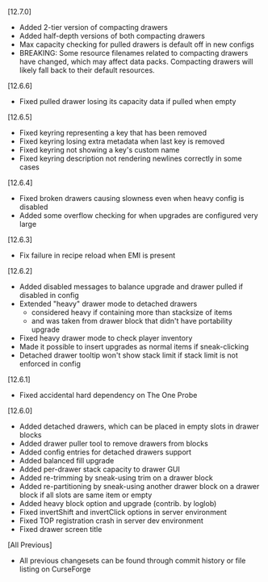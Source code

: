 [12.7.0]
- Added 2-tier version of compacting drawers
- Added half-depth versions of both compacting drawers
- Max capacity checking for pulled drawers is default off in new configs
- BREAKING: Some resource filenames related to compacting drawers have changed, which may affect data packs.  Compacting drawers will likely fall back to their default resources.

[12.6.6]
- Fixed pulled drawer losing its capacity data if pulled when empty

[12.6.5]
- Fixed keyring representing a key that has been removed
- Fixed keyring losing extra metadata when last key is removed
- Fixed keyring not showing a key's custom name
- Fixed keyring description not rendering newlines correctly in some cases

[12.6.4]
- Fixed broken drawers causing slowness even when heavy config is disabled
- Added some overflow checking for when upgrades are configured very large

[12.6.3]
- Fix failure in recipe reload when EMI is present

[12.6.2]
- Added disabled messages to balance upgrade and drawer pulled if disabled in config
- Extended "heavy" drawer mode to detached drawers
  - considered heavy if containing more than stacksize of items
  - and was taken from drawer block that didn't have portability upgrade
- Fixed heavy drawer mode to check player inventory
- Made it possible to insert upgrades as normal items if sneak-clicking
- Detached drawer tooltip won't show stack limit if stack limit is not enforced in config

[12.6.1]
- Fixed accidental hard dependency on The One Probe

[12.6.0]
- Added detached drawers, which can be placed in empty slots in drawer blocks
- Added drawer puller tool to remove drawers from blocks
- Added config entries for detached drawers support
- Added balanced fill upgrade
- Added per-drawer stack capacity to drawer GUI
- Added re-trimming by sneak-using trim on a drawer block
- Added re-partitioning by sneak-using another drawer block on a drawer block if all slots are same item or empty
- Added heavy block option and upgrade (contrib. by loglob)
- Fixed invertShift and invertClick options in server environment
- Fixed TOP registration crash in server dev environment
- Fixed drawer screen title

[All Previous]
- All previous changesets can be found through commit history
or file listing on CurseForge
